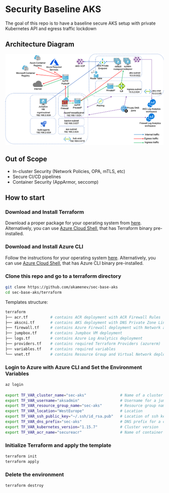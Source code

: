# Security Baseline AKS
The goal of this repo is to have a baseline secure AKS setup with private Kubernetes API and egress traffic lockdown

## Architecture Diagram

![Architecture](images/aks-fw.png)

## Out of Scope
* In-cluster Security (Network Policies, OPA, mTLS, etc)
* Secure CI/CD pipelines
* Container Security (AppArmor, seccomp)

## How to start

### Download and Install Terraform
Download a proper package for your operating system from [here](https://www.terraform.io/downloads.html). Alternatively, you can use [Azure Cloud Shell](https://shell.azure.com/), that has Terraform binary pre-installed.

### Download and Install Azure CLI
Follow the instructions for your operating system [here](https://docs.microsoft.com/en-us/cli/azure/install-azure-cli?view=azure-cli-latest). Alternatively, you can use [Azure Cloud Shell](https://shell.azure.com/), that has Azure CLI binary pre-installed.

### Clone this repo and go to a terraform directory
```bash
git clone https://github.com/akamenev/sec-base-aks
cd sec-base-aks/terraform
```
Templates structure:
```bash
terraform
├── acr.tf          # contains ACR deployment with ACR Firewall Rules
├── akscni.tf       # contains AKS deployment with DNS Private Zone Link
├── firewall.tf     # contains Azure Firewall deployment with Network and Application rules and Route Table
├── jumpbox.tf      # contains Jumpbox VM deployment
├── logs.tf         # contains Azure Log Analytics deployment
├── providers.tf    # contains required Terraform Providers (azurerm)
├── variables.tf    # contains required variables
└── vnet.tf         # contains Resource Group and Virtual Network deployments
```


### Login to Azure with Azure CLI and Set the Environment Variables
```bash
az login

export TF_VAR_cluster_name="sec-aks"               # Name of a cluster
export TF_VAR_username="aksadmin"                  # Username for a jumpbox and cluster user
export TF_VAR_resource_group_name="sec-aks"        # Resource group name
export TF_VAR_location="WestEurope"                # Location 
export TF_VAR_ssh_public_key="~/.ssh/id_rsa.pub"   # Location of ssh key to use
export TF_VAR_dns_prefix="sec-aks"                 # DNS prefix for a cluster
export TF_VAR_kubernetes_version="1.15.7"          # Cluster version
export TF_VAR_acr_name="secureacr"                 # Name of container registry
```

### Initialize Terraform and apply the template
```bash
terraform init
terraform apply
```

### Delete the environment
```bash
terraform destroy
```
